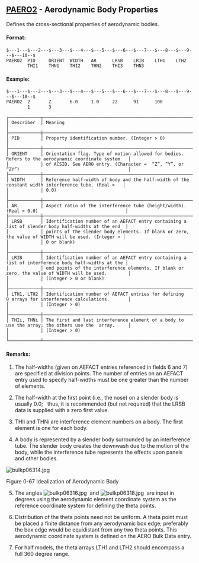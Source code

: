 ## [PAERO2](https://help.hexagonmi.com/bundle/MSC_Nastran_2022.4/page/Nastran_Combined_Book/qrg/bulkp/TOC.PAERO2.xhtml) - Aerodynamic Body Properties

Defines the cross-sectional properties of aerodynamic bodies.

#### Format:

```nastran
$---1---$---2---$---3---$---4---$---5---$---6---$---7---$---8---$---9---$---10--$
PAERO2  PID     ORIENT  WIDTH   AR      LRSB    LRIB    LTH1    LTH2            
        THI1    THN1    THI2    THN2    THI3    THN3                            
```
#### Example:

```nastran
$---1---$---2---$---3---$---4---$---5---$---6---$---7---$---8---$---9---$---10--$
PAERO2  2       Z       6.0     1.0     22      91      100                     
        1       3                                                               
```
```text
┌────────────┬────────────────────────────────────────────────────────────────────────────────────────────────────┐
│ Describer  │ Meaning                                                                                            │
├────────────┼────────────────────────────────────────────────────────────────────────────────────────────────────┤
│ PID        │ Property identification number. (Integer > 0)                                                      │
├────────────┼────────────────────────────────────────────────────────────────────────────────────────────────────┤
│ ORIENT     │ Orientation flag. Type of motion allowed for bodies. Refers to the aerodynamic coordinate system   │
│            │ of ACSID. See AERO entry. (Character =  “Z”, “Y”, or “ZY”)                                         │
├────────────┼────────────────────────────────────────────────────────────────────────────────────────────────────┤
│ WIDTH      │ Reference half-width of body and the half-width of the constant width interference tube. (Real >   │
│            │ 0.0)                                                                                               │
├────────────┼────────────────────────────────────────────────────────────────────────────────────────────────────┤
│ AR         │ Aspect ratio of the interference tube (height/width). (Real > 0.0)                                 │
├────────────┼────────────────────────────────────────────────────────────────────────────────────────────────────┤
│ LRSB       │ Identification number of an AEFACT entry containing a list of slender body half-widths at the end  │
│            │ points of the slender body elements. If blank or zero, the value of WIDTH will be used. (Integer > │
│            │ 0 or blank)                                                                                        │
├────────────┼────────────────────────────────────────────────────────────────────────────────────────────────────┤
│ LRIB       │ Identification number of an AEFACT entry containing a list of interference body half-widths at the │
│            │ end points of the interference elements. If blank or zero, the value of WIDTH will be used.        │
│            │ (Integer > 0 or blank)                                                                             │
├────────────┼────────────────────────────────────────────────────────────────────────────────────────────────────┤
│ LTH1, LTH2 │ Identification number of AEFACT entries for defining θ arrays for interference calculations.       │
│            │ (Integer > 0)                                                                                      │
├────────────┼────────────────────────────────────────────────────────────────────────────────────────────────────┤
│ THIi, THNi │ The first and last interference element of a body to use the array; the others use the  array.     │
│            │ (Integer > 0)                                                                                      │
└────────────┴────────────────────────────────────────────────────────────────────────────────────────────────────┘
```
#### Remarks:

1. The half-widths (given on AEFACT entries referenced in fields 6 and 7) are specified at division points. The number of entries on an AEFACT entry used to specify half-widths must be one greater than the number of elements.

2. The half-width at the first point (i.e., the nose) on a slender body is usually 0.0;   thus, it is recommended (but not required) that the LRSB data is supplied with a zero first value.

3. THIi and THNi are interference element numbers on a body. The first element is one for each body.

4. A body is represented by a slender body surrounded by an interference tube. The slender body creates the downwash due to the motion of the body, while the interference tube represents the effects upon panels and other bodies.

![bulkp06314.jpg](https://help-be.hexagonmi.com/bundle/MSC_Nastran_2022.4/page/Nastran_Combined_Book/qrg/bulkp/../../../assets/bulkp06314.jpg?_LANG=enus)

Figure 0-67 Idealization of Aerodynamic Body

5. The angles  ![bulkp06316.jpg](https://help-be.hexagonmi.com/bundle/MSC_Nastran_2022.4/page/Nastran_Combined_Book/qrg/bulkp/../../../assets/bulkp06316.jpg?_LANG=enus)  and  ![bulkp06318.jpg](https://help-be.hexagonmi.com/bundle/MSC_Nastran_2022.4/page/Nastran_Combined_Book/qrg/bulkp/../../../assets/bulkp06318.jpg?_LANG=enus)  are input in degrees using the aerodynamic element coordinate system as the reference coordinate system for defining the theta points.

6. Distribution of the theta points need not be uniform. A theta point must be placed a finite distance from any aerodynamic box edge; preferably the box edge would be equidistant from any two theta points. This aerodynamic coordinate system is defined on the AERO Bulk Data entry.

7. For half models, the theta arrays LTH1 and LTH2 should encompass a full 360 degree range.

